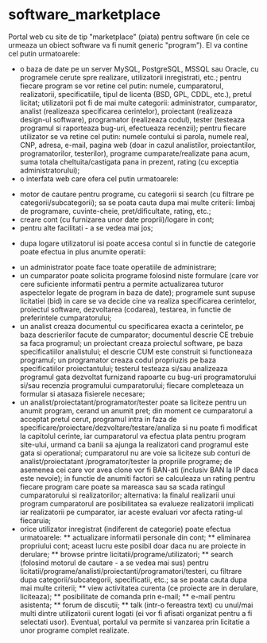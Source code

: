 # software_marketplace

Portal web cu site de tip "marketplace" (piata) pentru software (in cele ce
 urmeaza un obiect software va fi numit generic "program"). El va contine
 cel putin urmatoarele:
 - o baza de date pe un server MySQL, PostgreSQL, MSSQL sau Oracle, cu
 programele cerute spre realizare, utilizatorii inregistrati, etc.;
   pentru fiecare program se vor retine cel putin: numele, cumparatorul,
 realizatorii, specificatiile, tipul de licenta (BSD, GPL, CDDL, etc.),
 pretul licitat;
   utilizatorii pot fi de mai multe categorii: administrator, cumparator,
 analist (realizeaza specificarea cerintelor), proiectant (realizeaza
 design-ul software), programator (realizeaza codul), tester (testeaza
 programul si raporteaza bug-uri, efectueaza recenzii); pentru fiecare
 utilizator se va retine cel putin: numele contului si parola, numele real,
 CNP, adresa, e-mail, pagina web (doar in cazul analistilor, proiectantilor,
 programatorilor, testerilor), programe cumparate/realizate pana acum,
 suma totala cheltuita/castigata pana in prezent, rating (cu exceptia
 administratorului);
 - o interfata web care ofera cel putin urmatoarele:
  * motor de cautare pentru programe, cu categorii si search (cu filtrare pe
   categorii/subcategorii); sa se poata cauta dupa mai multe criterii:
   limbaj de programare, cuvinte-cheie, pret/dificultate, rating, etc.;
  * creare cont (cu furnizarea unor date proprii)/logare in cont;
  * pentru alte facilitati - a se vedea mai jos;
 - dupa logare utilizatorul isi poate accesa contul si in functie de
   categorie poate efectua in plus anumite operatii:
  * un administrator poate face toate operatiile de administrare;
  * un cumparator poate solicita programe folosind niste formulare (care vor
     cere suficiente informatii pentru a permite actualizarea tuturor
     aspectelor legate de program in baza de date);
    programele sunt supuse licitatiei (bid) in care se va decide cine va
     realiza specificarea cerintelor, proiectul software, dezvoltarea
     (codarea), testarea, in functie de preferintele cumparatorului;
  * un analist creaza documentul cu specificarea exacta a cerintelor, pe
     baza descrierilor facute de cumparator; documentul descrie CE trebuie
     sa faca programul;
    un proiectant creaza proiectul software, pe baza specificatiilor
     analistului; el descrie CUM este construit si functioneaza programul;
    un programator creaza codul propriuzis pe baza specificatiilor
     proiectantului;
    testerul testeaza si/sau analizeaza programul gata dezvoltat furnizand
     rapoarte cu bug-uri programatorului si/sau recenzia programului
     cumparatorului;
    fiecare completeaza un formular si atasaza fisierele necesare;
  * un analist/proiectatant/programator/tester poate sa liciteze pentru un
     anumit program, cerand un anumit pret;
    din moment ce cumparatorul a acceptat pretul cerut, programul intra
     in faza de specificare/proiectare/dezvoltare/testare/analiza si nu
     poate fi modificat la capitolul cerinte, iar cumparatorul va efectua
     plata pentru program site-ului, urmand ca banii sa ajunga la
     realizatori cand programul este gata si operational;
    cumparatorul nu are voie sa liciteze sub conturi de analist/proiectatant
     /programator/tester la propriile programe; de asemenea cei care vor
     avea clone vor fi BAN-ati (inclusiv BAN la IP daca este nevoie);
    in functie de anumiti factori se calculeaza un rating pentru fiecare
     program care poate sa mareasca sau sa scada ratingul cumparatorului si
     realizatorilor; alternativa: la finalul realizarii unui program
     cumparatorul are posibilitatea sa evalueze realizatorii implicati iar
     realizatorii pe cumparator, iar aceste evaluari vor afecta rating-ul
     fiecaruia;
  * orice utilizator inregistrat (indiferent de categorie) poate efectua
     urmatoarele:
    ** actualizare informatii personale din cont;
    ** eliminarea propriului cont; aceast lucru este posibil doar daca nu
        are proiecte in derulare;
    ** browse printre licitatii/programe/utilizatori;
    ** search (folosind motorul de cautare - a se vedea mai sus) pentru
        licitatii/programe/analisti/proiectanti/programatori/testeri, cu
        filtrare dupa categorii/subcategorii, specificatii, etc.; sa se
        poata cauta dupa mai multe criterii;
    ** view activitatea curenta (ce proiecte are in derulare, liciteaza);
    ** posibilitate de comanda prin e-mail;
    ** e-mail pentru asistenta;
    ** forum de discutii;
    ** talk (intr-o fereastra text) cu unul/mai multi dintre utilizatorii
        curent logati (ei vor fi afisati organizat pentru a fi selectati
        usor).
Eventual, portalul va permite si vanzarea prin licitatie a unor programe
 complet realizate.
